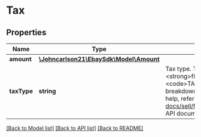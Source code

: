 # Tax

## Properties
Name | Type | Description | Notes
------------ | ------------- | ------------- | -------------
**amount** | [**\Johncarlson21\EbaySdk\Model\Amount**](Amount.md) |  | [optional] 
**taxType** | **string** | Tax type. This field is only available when &lt;strong&gt;fieldGroups&lt;/strong&gt; is set to &lt;code&gt;TAX_BREAKDOWN&lt;/code&gt;. If the order has fees, a breakdown of the fees is also provided. For implementation help, refer to &lt;a href&#x3D;&#x27;https://developer.ebay.com/api-docs/sell/fulfillment/types/sel:TaxTypeEnum&#x27;&gt;eBay API documentation&lt;/a&gt; | [optional] 

[[Back to Model list]](../../README.md#documentation-for-models) [[Back to API list]](../../README.md#documentation-for-api-endpoints) [[Back to README]](../../README.md)


